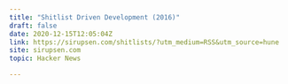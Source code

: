 ```yaml
---
title: "Shitlist Driven Development (2016)"
draft: false
date: 2020-12-15T12:05:04Z
link: https://sirupsen.com/shitlists/?utm_medium=RSS&utm_source=hune
site: sirupsen.com
topic: Hacker News  

---
```

